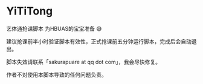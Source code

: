# YiTiTong

艺体通抢课脚本 为HBUAS的宝宝准备 😅

建议抢课前半小时验证脚本有效性，正式抢课前五分钟运行脚本，完成后会自动退出。

脚本失效请联系「sakurapuare at qq dot com」，我会尽快修复。

作者不对使用本脚本导致的任何问题负责。
